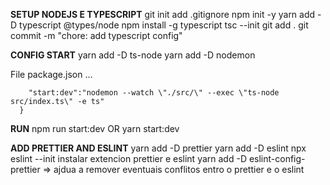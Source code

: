 **SETUP NODEJS E TYPESCRIPT**
git init
add .gitignore
npm init -y
yarn add -D typescript @types/node
npm install -g typescript
tsc --init
git add .
git commit -m "chore: add typescript config"

**CONFIG START**
yarn add -D ts-node
yarn add -D nodemon

File package.json ...

```"scripts": {
    "start:dev":"nodemon --watch \"./src/\" --exec \"ts-node src/index.ts\" -e ts"
  }
```

**RUN**
npm run start:dev OR yarn start:dev

**ADD PRETTIER AND ESLINT**
yarn add -D prettier
yarn add -D eslint
npx eslint --init
instalar extencion prettier e eslint
yarn add -D eslint-config-prettier => ajdua a remover eventuais conflitos entro o prettier e o eslint

